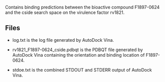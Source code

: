 Contains binding predictions between the bioactive compound F1897-0624 and the cside search space on the virulence factor rv1821.

## Files

- log.txt is the log file generated by AutoDock Vina.

- rv1821_F1897-0624_cside.pdbqt is the PDBQT file generated by AutoDock Vina containing the orientation and binding location of F1897-0624.

- stdoe.txt is the combined STDOUT and STDERR output of AutoDock Vina.

